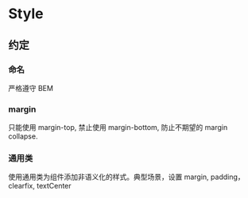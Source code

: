 # Style

## 约定

### 命名
严格遵守 BEM

### margin
只能使用 margin-top, 禁止使用 margin-bottom, 防止不期望的 margin collapse.

### 通用类
使用通用类为组件添加非语义化的样式。典型场景，设置 margin, padding，clearfix, textCenter